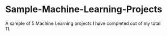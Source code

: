 # Sample-Machine-Learning-Projects
A sample of 5 Machine Learning projects I have completed out of my total 11.
